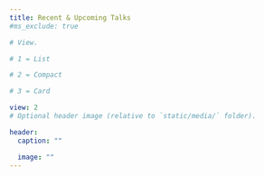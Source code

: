 ```yaml
---
title: Recent & Upcoming Talks
#ms_exclude: true

# View.

# 1 = List

# 2 = Compact

# 3 = Card

view: 2
# Optional header image (relative to `static/media/` folder).

header:
  caption: ""

  image: ""
---
```

